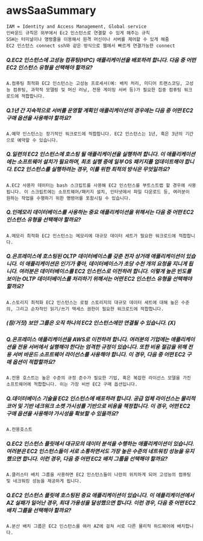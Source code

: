 # awsSaaSummary

    IAM = Identity and Access Management, Global service
    인바운드 규칙은 외부에서 Ec2 인스턴스로 연결할 수 있게 해주는 규칙
    SSH는 터미널이나 명령줄을 이용해서 원격 머신이나 서버를 제어할 수 있게 해줌
    EC2 인스턴스 connect ssh와 같은 방식으로 웹에서 빠르게 연결가능한 connect

##### Q.EC2 인스턴스에 고성능 컴퓨팅(HPC) 애플리케이션을 배포하려 합니다. 다음 중 어떤 EC2 인스턴스 유형을 선택해야 할까요?
    A.컴퓨팅 최적화 EC2 인스턴스는 고성능 프로세서(예: 배치 처리, 미디어 트랜스코딩, 고성능 컴퓨팅, 과학적 모델링 및 머신 러닝, 전용 게이밍 서버 등)가 필요한 집중 컴퓨팅 워크로드에 적합합니다.

##### Q.1년 간 지속적으로 서버를 운영할 계획인 애플리케이션의 경우에는 다음 중 어떤 EC2 구매 옵션을 사용해야 할까요?
    A.예약 인스턴스는 장기적인 워크로드에 적합합니다. EC2 인스턴스는 1년, 혹은 3년의 기간으로 예약할 수 있습니다.

##### Q.일련의 EC2 인스턴스에 호스팅 될 애플리케이션을 실행하려 합니다. 이 애플리케이션에는 소프트웨어 설치가 필요하며, 최초 실행 중에 일부 OS 패키지를 업데이트해야 합니다. EC2 인스턴스를 실행하려는 경우, 이를 위한 최적의 방식은 무엇일까요?
    A.EC2 사용자 데이터는 bash 스크립트를 사용해 EC2 인스턴스를 부트스트랩 할 경우에 사용됩니다. 이 스크립트에는 소프트웨어/패키지 설치, 인터넷에서 파일 다운로드 등, 여러분이 원하는 작업을 수행하기 위한 명령어를 포함시킬 수 있습니다.

##### Q.인메모리 데이터베이스를 사용하는 중요 애플리케이션을 위해서는 다음 중 어떤 EC2 인스턴스 유형을 선택해야 할까요?
    A.메모리 최적화 EC2 인스턴스는 메모리에 대규모 데이터 세트가 필요한 워크로드에 적합합니다.

##### Q.온프레미스에 호스팅된 OLTP 데이터베이스를 갖춘 전자 상거래 애플리케이션이 있습니다. 이 애플리케이션은 인기가 좋아, 데이터베이스가 초당 수천 개의 요청을 지니게 됩니다. 여러분은 데이터베이스를 EC2 인스턴스로 이전하려 합니다. 이렇게 높은 빈도를 보이는 OLTP 데이터베이스를 처리하기 위해서는 어떤 EC2 인스턴스 유형을 선택해야 할까요?
    A.스토리지 최적화 EC2 인스턴스는 로컬 스토리지의 대규모 데이터 세트에 대해 높은 수준의, 그리고 순차적인 읽기/쓰기 액세스 권한이 필요한 워크로드에 적합합니다.

##### (참/거짓) 보안 그룹은 오직 하나의 EC2 인스턴스에만 연결될 수 있습니다. (X)

##### Q.온프레미스 애플리케이션을 AWS로 이전하려 합니다. 여러분의 기업에는 애플리케이션을 전용 서버에서 실행해야 한다는 엄격한 규정이 있습니다. 또한 비용 절감을 위해 전용 서버 바운드 소프트웨어 라이선스를 사용해야 합니다. 이 경우, 다음 중 어떤 EC2 구매 옵션이 적합할까요?
    A.전용 호스트는 높은 수준의 규정 준수가 필요한 기업, 혹은 복잡한 라이선스 모델을 가진 소프트웨어에 적합합니다. 이는 가장 비싼 EC2 구매 옵션입니다.

##### Q.데이터베이스 기술을 EC2 인스턴스에 배포하려 합니다. 공급 업체 라이선스는 물리적 코어 및 기반 네크워크 소켓 가시성를 기반으로 비용을 책정합니다. 이 경우, 어떤 EC2 구매 옵션을 사용해야 가시성을 확보할 수 있을까요?
    A.전용호스트

##### Q.EC2 인스턴스 플릿에서 대규모의 데이터 분석을 수행하는 애플리케이션이 있습니다. 여러분은 EC2 인스턴스들이 서로 소통하면서도 가장 높은 수준의 네트워킹 성능을 유지했으면 합니다. 이런 경우, 다음 중 어떤 EC2 배치 그룹을 선택해야 할까요?
    A.클러스터 배치 그룹을 사용하면 EC2 인스턴스들이 나란히 위치하게 되어 고성능의 컴퓨팅 및 네크워킹 성능을 제공하게 됩니다.

##### Q.EC2 인스턴스 플릿에 호스팅된 중요 애플리케이션이 있습니다. 이 애플리케이션에서 AZ 실패가 일어난 경우, 최대 가용성을 달성했으면 합니다. 이런 경우, 다음 중 어떤 EC2 배치 그룹을 선택해야 할까요?
    A.분산 배치 그룹은 EC2 인스턴스를 여러 AZ에 걸쳐 서로 다른 물리적 하드웨어에 배치합니다.
